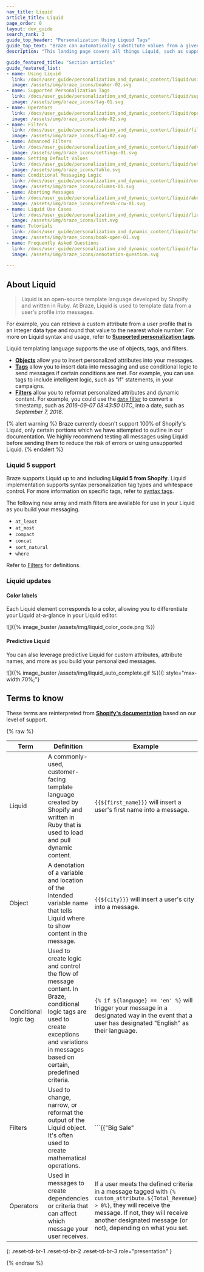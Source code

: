 ```yaml
---
nav_title: Liquid
article_title: Liquid
page_order: 0
layout: dev_guide
search_rank: 3
guide_top_header: "Personalization Using Liquid Tags"
guide_top_text: "Braze can automatically substitute values from a given user into your messages. Put your expression inside of two sets of curly brackets to notify Braze that you'll be using an interpolated value. Inside of these brackets, any user values that you want to substitute must be surrounded by an additional set of brackets with a dollar sign in front of them.<br><br>For more on Liquid, check out our guided <b><a href='https://learning.braze.com/path/dynamic-personalization-with-liquid'>Dynamic Personalization with Liquid</a></b> Braze Learning path!"
description: "This landing page covers all things Liquid, such as supported personalization tags, filters, setting default values, and more."

guide_featured_title: "Section articles"
guide_featured_list:
- name: Using Liquid
  link: /docs/user_guide/personalization_and_dynamic_content/liquid/using_liquid/
  image: /assets/img/braze_icons/beaker-02.svg
- name: Supported Personalization Tags
  link: /docs/user_guide/personalization_and_dynamic_content/liquid/supported_personalization_tags/
  image: /assets/img/braze_icons/tag-01.svg
- name: Operators
  link: /docs/user_guide/personalization_and_dynamic_content/liquid/operators/
  image: /assets/img/braze_icons/code-02.svg
- name: Filters
  link: /docs/user_guide/personalization_and_dynamic_content/liquid/filters/
  image: /assets/img/braze_icons/flag-02.svg
- name: Advanced Filters
  link: /docs/user_guide/personalization_and_dynamic_content/liquid/advanced_filters/
  image: /assets/img/braze_icons/settings-01.svg
- name: Setting Default Values
  link: /docs/user_guide/personalization_and_dynamic_content/liquid/setting_default_values/
  image: /assets/img/braze_icons/table.svg
- name: Conditional Messaging Logic
  link: /docs/user_guide/personalization_and_dynamic_content/liquid/conditional_logic/
  image: /assets/img/braze_icons/columns-01.svg
- name: Aborting Messages
  link: /docs/user_guide/personalization_and_dynamic_content/liquid/aborting_messages/
  image: /assets/img/braze_icons/refresh-ccw-01.svg
- name: Liquid Use Cases
  link: /docs/user_guide/personalization_and_dynamic_content/liquid/liquid_use_cases/
  image: /assets/img/braze_icons/list.svg
- name: Tutorials
  link: /docs/user_guide/personalization_and_dynamic_content/liquid/tutorials/
  image: /assets/img/braze_icons/book-open-01.svg
- name: Frequently Asked Questions
  link: /docs/user_guide/personalization_and_dynamic_content/liquid/faq/
  image: /assets/img/braze_icons/annotation-question.svg
  
---
```


## About Liquid

> Liquid is an open-source template language developed by Shopify and written in Ruby. At Braze, Liquid is used to template data from a user's profile into messages. 

For example, you can retrieve a custom attribute from a user profile that is an integer data type and round that value to the nearest whole number. For more on Liquid syntax and usage, refer to [**Supported personalization tags**][1].

Liquid templating language supports the use of objects, tags, and filters.

- [**Objects**]({{site.baseurl}}/user_guide/personalization_and_dynamic_content/liquid/) allow you to insert personalized attributes into your messages.
- [**Tags**]({{site.baseurl}}/user_guide/personalization_and_dynamic_content/liquid/supported_personalization_tags/) allow you to insert data into messaging and use conditional logic to send messages if certain conditions are met. For example, you can use tags to include intelligent logic, such as "if" statements, in your campaigns.
- [**Filters**]({{site.baseurl}}/user_guide/personalization_and_dynamic_content/liquid/filters/) allow you to reformat personalized attributes and dynamic content. For example, you could use the [`date` filter]({{site.baseurl}}/user_guide/personalization_and_dynamic_content/liquid/filters/#date-filter) to convert a timestamp, such as *2016-09-07 08:43:50 UTC*, into a date, such as *September 7, 2016*.

{% alert warning %}
Braze currently doesn't support 100% of Shopify's Liquid, only certain portions which we have attempted to outline in our documentation. We highly recommend testing all messages using Liquid before sending them to reduce the risk of errors or using unsupported Liquid.
{% endalert %}

### Liquid 5 support

Braze supports Liquid up to and including **Liquid 5 from Shopify**. Liquid implementation supports syntax personalization tag types and whitespace control. For more information on specific tags, refer to [syntax tags]({{site.baseurl}}/user_guide/personalization_and_dynamic_content/liquid/supported_personalization_tags/#syntax-tags).

The following new array and math filters are available for use in your Liquid as you build your messaging.
- `at_least`
- `at_most`
- `compact`
- `concat`
- `sort_natural`
- `where`

Refer to [Filters]({{site.baseurl}}/user_guide/personalization_and_dynamic_content/liquid/filters/) for definitions.

### Liquid updates

#### Color labels

Each Liquid element corresponds to a color, allowing you to differentiate your Liquid at-a-glance in your Liquid editor.

![]({% image_buster /assets/img/liquid_color_code.png %})

#### Predictive Liquid

You can also leverage predictive Liquid for custom attributes, attribute names, and more as you build your personalized messages.

![]({% image_buster /assets/img/liquid_auto_complete.gif %}){: style="max-width:70%;"}

## Terms to know

These terms are reinterpreted from [**Shopify's documentation**](https://shopify.github.io/liquid/basics/introduction/) based on our level of support.

{% raw %}

| Term | Definition | Example |  
|---|---|---|
| Liquid | A commonly-used, customer-facing template language created by Shopify and written in Ruby that is used to load and pull dynamic content. | `{{${first_name}}}` will insert a user's first name into a message. |
| Object | A denotation of a variable and location of the intended variable name that tells Liquid where to show content in the message. | `{{${city}}}` will insert a user's city into a message. |
| Conditional logic tag | Used to create logic and control the flow of message content. In Braze, conditional logic tags are used to create exceptions and variations in messages based on certain, predefined criteria. | ```{% if ${language} == 'en' %}``` will trigger your message in a designated way in the event that a user has designated "English" as their language. |
| Filters | Used to change, narrow, or reformat the output of the Liquid object. It's often used to create mathematical operations. | ```{{"Big Sale" | upcase}}``` will cause the words "Big Sale" to appear as "BIG SALE" in the message. |
| Operators | Used in messages to create dependencies or criteria that can affect which message your user receives. | If a user meets the defined criteria in a message tagged with `{% custom_attribute.${Total_Revenue} > 0%}`, they will receive the message. If not, they will receive another designated message (or not), depending on what you set. |
{: .reset-td-br-1 .reset-td-br-2 .reset-td-br-3 role="presentation" }

{% endraw %}

<br>

[1]: {{site.baseurl}}/user_guide/personalization_and_dynamic_content/liquid/supported_personalization_tags/

